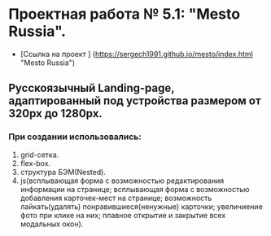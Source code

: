 # Проектная работа № 5.1: "Mesto Russia".

* [Ссылка на проект ] (https://sergech1991.github.io/mesto/index.html "Mesto Russia")

## Русскоязычный Landing-page, адаптированный под устройства размером от 320px до 1280px.

### При создании использовались:
1. grid-сетка.
2. flex-box.
3. структура БЭМ(Nested).
4. js(всплывающая форма с возможностью редактирования информации на странице; всплывающая форма с возможностью добавления карточек-мест на странице;
возможность лайкать(удалять) понравившиеся(ненужные) карточки; увеличиение фото при клике на них; плавное открытие и закрытие всех модальных окон).
